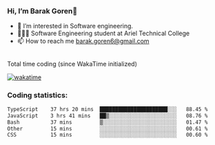 ###  Hi, I’m Barak Goren👋
- 👀 I’m interested in Software engineering.
- 👨🏼‍🎓 Software Engineering student at Ariel Technical College
- 📫 How to reach me barak.goren6@gmail.com
##
Total time coding (since WakaTime initialized)

[![wakatime](https://wakatime.com/badge/user/5cc5ec80-a806-4ca2-a704-db29274e48cd.svg)](https://wakatime.com/@5cc5ec80-a806-4ca2-a704-db29274e48cd)

   
### Coding statistics:

<!--START_SECTION:waka-->

```txt
TypeScript    37 hrs 20 mins  ██████████████████████░░░   88.45 %
JavaScript    3 hrs 41 mins   ██▒░░░░░░░░░░░░░░░░░░░░░░   08.76 %
Bash          37 mins         ▒░░░░░░░░░░░░░░░░░░░░░░░░   01.47 %
Other         15 mins         ░░░░░░░░░░░░░░░░░░░░░░░░░   00.61 %
CSS           15 mins         ░░░░░░░░░░░░░░░░░░░░░░░░░   00.60 %
```

<!--END_SECTION:waka-->

<!---
barakgoren/barakgoren is a ✨ special ✨ repository because its `README.md` (this file) appears on your GitHub profile.
You can click the Preview link to take a look at your changes.
--->
